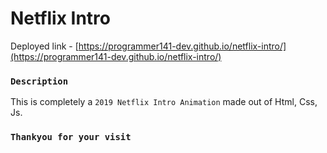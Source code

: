 # Netflix Intro
Deployed link - [https://programmer141-dev.github.io/netflix-intro/](https://programmer141-dev.github.io/netflix-intro/)

### `Description`
This is completely a `2019 Netflix Intro Animation` made out of Html, Css, Js. 

###  `Thankyou for your visit`
